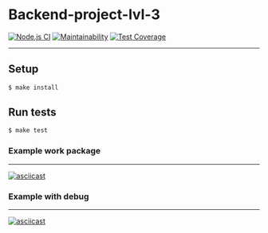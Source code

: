 # Backend-project-lvl-3

[![Node.js CI](https://github.com/Barrierok/backend-project-lvl3/workflows/Node.js%20CI/badge.svg?branch=master)](https://github.com/Barrierok/backend-project-lvl3/actions) [![Maintainability](https://api.codeclimate.com/v1/badges/5fc80315a4e596b52002/maintainability)](https://codeclimate.com/github/Barrierok/backend-project-lvl3/maintainability) [![Test Coverage](https://api.codeclimate.com/v1/badges/5fc80315a4e596b52002/test_coverage)](https://codeclimate.com/github/Barrierok/backend-project-lvl3/test_coverage)

---

## Setup

```sh
$ make install
```

## Run tests

```sh
$ make test
```

### Example work package
---
[![asciicast](https://asciinema.org/a/N54cdAZ1kiTro79DTVwPIekjz.svg)](https://asciinema.org/a/N54cdAZ1kiTro79DTVwPIekjz)

### Example with debug
---
[![asciicast](https://asciinema.org/a/K3IzrLqMAYwjtnanICfa25mwY.svg)](https://asciinema.org/a/K3IzrLqMAYwjtnanICfa25mwY)
